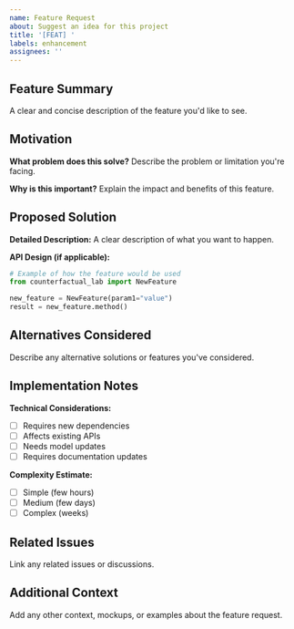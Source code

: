 ```yaml
---
name: Feature Request
about: Suggest an idea for this project
title: '[FEAT] '
labels: enhancement
assignees: ''
---
```


## Feature Summary
A clear and concise description of the feature you'd like to see.

## Motivation
**What problem does this solve?**
Describe the problem or limitation you're facing.

**Why is this important?**
Explain the impact and benefits of this feature.

## Proposed Solution
**Detailed Description:**
A clear description of what you want to happen.

**API Design (if applicable):**
```python
# Example of how the feature would be used
from counterfactual_lab import NewFeature

new_feature = NewFeature(param1="value")
result = new_feature.method()
```

## Alternatives Considered
Describe any alternative solutions or features you've considered.

## Implementation Notes
**Technical Considerations:**
- [ ] Requires new dependencies
- [ ] Affects existing APIs
- [ ] Needs model updates
- [ ] Requires documentation updates

**Complexity Estimate:**
- [ ] Simple (few hours)
- [ ] Medium (few days) 
- [ ] Complex (weeks)

## Related Issues
Link any related issues or discussions.

## Additional Context
Add any other context, mockups, or examples about the feature request.